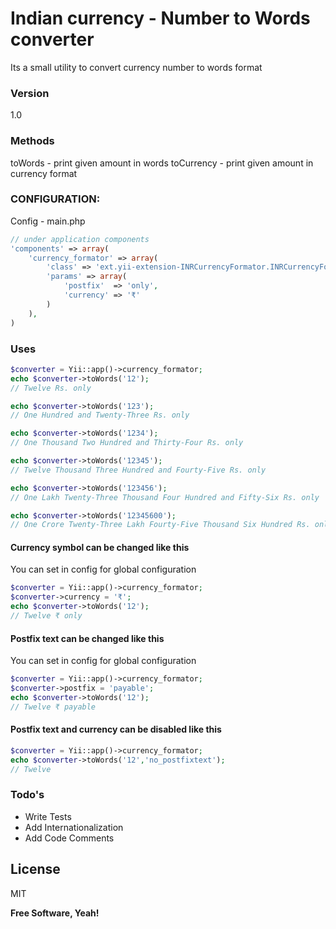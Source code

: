# Indian currency - Number to Words converter

Its a small utility to convert currency number to words format

### Version
1.0

### Methods
toWords - print given amount in words
toCurrency - print given amount in currency format


### CONFIGURATION:
 
Config - main.php

```php
// under application components
'components' => array(
	'currency_formator' => array(
		'class' => 'ext.yii-extension-INRCurrencyFormator.INRCurrencyFormator',
		'params' => array(
			'postfix'  => 'only',
			'currency' => '₹'
		)
	),
)
```

### Uses
```php
$converter = Yii::app()->currency_formator;
echo $converter->toWords('12');
// Twelve Rs. only

echo $converter->toWords('123');
// One Hundred and Twenty-Three Rs. only

echo $converter->toWords('1234');
// One Thousand Two Hundred and Thirty-Four Rs. only

echo $converter->toWords('12345');
// Twelve Thousand Three Hundred and Fourty-Five Rs. only

echo $converter->toWords('123456');
// One Lakh Twenty-Three Thousand Four Hundred and Fifty-Six Rs. only

echo $converter->toWords('12345600');
// One Crore Twenty-Three Lakh Fourty-Five Thousand Six Hundred Rs. only
```

#### Currency symbol can be changed like this

You can set in config for global configuration

```php
$converter = Yii::app()->currency_formator;
$converter->currency = '₹';
echo $converter->toWords('12');
// Twelve ₹ only
```

#### Postfix text can be changed like this

You can set in config for global configuration

```php
$converter = Yii::app()->currency_formator;
$converter->postfix = 'payable';
echo $converter->toWords('12');
// Twelve ₹ payable
```

#### Postfix text and currency can be disabled like this
```php
$converter = Yii::app()->currency_formator;
echo $converter->toWords('12','no_postfixtext');
// Twelve
```

### Todo's

 - Write Tests
 - Add Internationalization 
 - Add Code Comments

License
----

MIT

**Free Software, Yeah!**

[Rakesh Kumar Shardiwal]:http://github.com/shardiwal
[http://www.yiiframework.com/extension]:http://www.yiiframework.com/extension/currency-formator/
